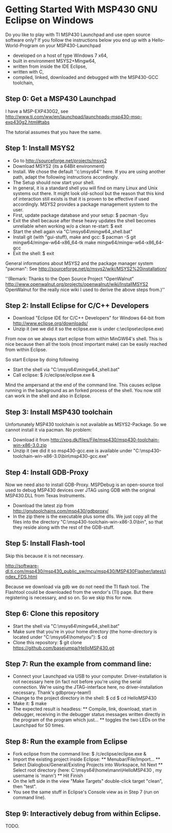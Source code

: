 # Getting Started With MSP430 GNU Eclipse on Windows
Do you like to play with TI MSP430 Launchpad and use open source software only? If you follow the instructions below you end up with a Hello-World-Program on your MSP430-Launchpad
* developed on a host of type Windows 7 x64,
* built in environment MSYS2+Mingw64,
* written from inside the IDE Eclipse,
* written with C,
* compiled, linked, downloaded and debugged with the MSP430-GCC toolchain,

## Step 0: Get a MSP430 Launchpad
I have a MSP-EXP430G2, see http://www.ti.com/ww/en/launchpad/launchpads-msp430-msp-exp430g2.html#tabs

The tutorial assumes that you have the same.

## Step 1: Install MSYS2
* Go to http://sourceforge.net/projects/msys2
* Download MSYS2 (its a 64Bit environment)
* Install. We chose the default ''c:\msys64'' here. If you are using another path, adapt the following instructions accordingly.
* The Setup should now start your shell.
* In general, it is a standard shell you will find on many Linux and Unix systems out there. It might look old-school but the reason that this kind of interaction still exists is that it is proven to be effective if used accordingly. MSYS2 provides a package management system to the user.
* First, update package database and your setup:
 $ pacman -Syu
* Exit the shell because after these heavy updates the shell becomes unreliable when working w/o a clean re-start:
 $ exit
* Start the shell again via "C:\msys64\mingw64_shell.bat"
* Install git (with "gui-stuff), make and gcc:
 $ pacman -S git mingw64/mingw-w64-x86_64-tk make mingw64/mingw-w64-x86_64-gcc
* Exit the shell:
 $ exit

General informations about MSYS2 and the package manager system "pacman": See http://sourceforge.net/p/msys2/wiki/MSYS2%20installation/

''(Remark: Thanks to the Open Source Project "OpenWalnut" http://www.openwalnut.org/projects/openwalnut/wiki/InstallMSYS2 OpenWalnut for the really nice wiki I used to derive the above steps from.)''

## Step 2: Install Eclipse for C/C++ Developers
* Download "Eclipse IDE for C/C++ Developers" for Windows 64-bit from http://www.eclipse.org/downloads/
* Unzip it (we we did it so the eclipse.exe is under c:\eclipse\eclipse.exe)

From now on we always start eclipse from within MinGW64's shell. This is nice because then all the tools (most important make) can be easily reached from within Eclipse.

So start Eclipse by doing following
* Start the shell via "C:\msys64\mingw64_shell.bat"
* Call eclipse:
 $ /c/eclipse/eclipse.exe &
 
Mind the ampersand at the end of the command line. This causes eclipse running in the background as an forked process of the shell. You now still can work in the shell and also in Eclipse.

## Step 3: Install MSP430 toolchain
Unfortunately MSP430 toolchain is not available as MSYS2-Package. So we cannot install it via pacman. No problem:
* Download it from http://xpg.dk/files/File/msp430/msp430-toolchain-win-x86-3.0.zip
* Unzip it (we did it so msp430-gcc.exe is available under "C:\msp430-toolchain-win-x86-3.0\bin\msp430-gcc.exe"

## Step 4: Install GDB-Proxy

Now we need also to install GDB-Proxy. MSPDebug is an open-source tool used to debug MSP430 devices over JTAG using GDB with the original MSP430.DLL from Texas Instruments.
* Download the latest zip from http://gnutoolchains.com/msp430/gdbproxy/
* In the zip there is the executable plus some dlls. We just copy all the files into the directory "C:\msp430-toolchain-win-x86-3.0\bin\", so that they reside along with the rest of the GDB-stuff.

## Step 5: Install Flash-tool
Skip this because it is not necessary.

http://software-dl.ti.com/msp430/msp430_public_sw/mcu/msp430/MSP430Flasher/latest/index_FDS.html

Because we download via gdb we do not need the TI flash tool. The Flashtool could be downloaded from the vendor's (TI) page. But there registering is necessary, and so on. So we skip this for now.

## Step 6: Clone this repository
* Start the shell via "C:\msys64\mingw64_shell.bat" 
* Make sure that you're in your home directory (the home-directory is located under "C:\msys64\home\you"):
 $ cd 
* Clone this repository:
 $ git clone https://github.com/basejumpa/HelloMSP430.git

## Step 7: Run the example from command line:
* Connect your Launchpad via USB to your computer. Driver-installation is not necessary here (in fact not before you're using the serial connection. We're using the JTAG-interface here, no driver-installation necessary. Thank's gdbproxy-team!)
* Change to the project directory in the shell:
 $ cd
 $ cd HelloMSP430
* Make it:
 $ make
* The expected result is headless:
** Compile, link, download, start in debugger, receiving in the debugger status messages written directly in the program of the program which just...
** toggles the two LEDs on the Launchpad for 50 times.

## Step 8: Run the example from Eclipse
* Fork eclipse from the command line:
 $ /c/eclipse/eclipse.exe & 
* Import the existing project inside Eclipse:
** Menubar/File/Import...
** Select Dialogbox/General/Existing Projects into Workspace, hit Next
** Select root directory (here: C:\msys64\home\mann\HelloMSP430 , my username is 'mann')
** Hit Finish
* On the left side in the view "Make Targets" double-click target "clean", then "test".
* You see the same stuff in Eclipse's Console view as in Step 7 (run on command line).

## Step 9: Interactively debug from within Eclipse.
TODO.